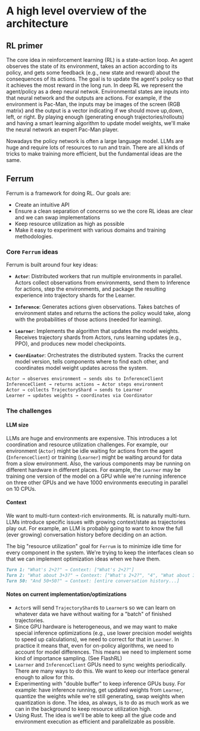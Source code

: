 # A high level overview of the architecture

## RL primer

The core idea in reinforcement learning (RL) is a state-action loop. An agent observes the state of its environment, takes an action according to its policy, and gets some feedback (e.g., new state and reward) about the consequences of its actions. The goal is to update the agent's policy so that it achieves the most reward in the long run. In deep RL we represent the agent/policy as a deep neural netwok. Environmental states are inputs into that neural network and the outputs are actions. For example, if the environment is Pac-Man, the inputs may be images of the screen (RGB matrix) and the output is a vector indicating if we should move up,down, left, or right. By playing enough (generating enough trajectories/rollouts) and having a smart learning algorithm to update model weights, we'll make the neural network an expert Pac-Man player.

Nowadays the policy network is often a large language model. LLMs are huge and require lots of resources to
run and train. There are all kinds of tricks to make training more efficient, but the fundamental ideas are the same.

## Ferrum

Ferrum is a framework for doing RL. Our goals are:

- Create an intuitive API 
- Ensure a clean separation of concerns so we the core RL ideas are clear and we can swap implementations
- Keep resource utilization as high as possible
- Make it easy to experiment with various domains and training methodologies.

### Core `Ferrum` ideas

Ferrum is built around four key ideas:

- **`Actor`**: Distributed workers that run multiple environments in parallel. Actors collect observations from environments, send them to Inference for actions, step the environments, and package the resulting experience into trajectory shards for the Learner.

- **`Inference`**: Generates actions given observations. Takes batches of environment states and returns the actions the policy would take, along with the probabilities of those actions (needed for learning).

- **`Learner`**: Implements the algorithm that updates the model weights. Receives trajectory shards from Actors, runs learning updates (e.g., PPO), and produces new model checkpoints.

- **`Coordinator`**: Orchestrates the distributed system. Tracks the current model version, tells components where to find each other, and coordinates model weight updates across the system.

```markdown
Actor → observes environment → sends obs to InferenceClient
InferenceClient → returns actions → Actor steps environment  
Actor → collects TrajectoryShard → sends to Learner
Learner → updates weights → coordinates via Coordinator
```

### The challenges

#### LLM size

LLMs are huge and environments are expensive. This introduces a lot coordination and resource utilization challenges. For example, our environment (`Actor`) might be idle waiting for actions from the agent (`InferenceClient`) or training (`Learner`) might be waiting around for data from a slow environment. Also, the various components may be running on different hardware in different places. For example, the `Learner` may be training one version of the model on a GPU while we're running inference on three other GPUs and we have 1000 environments executing in parallel on 10 CPUs.

#### Context

We want to multi-turn context-rich environments. RL is naturally multi-turn. LLMs introduce specific issues with growing context/state as trajectories play out. For example, an LLM is probably going to want to know the full (ever growing) conversation history before deciding on an action.

The big "resource utilization" goal for `Ferrum` is to minimize idle time for every component in the system. We're trying to keep the interfaces clean so that we can implement optimization ideas when we have them.

```markdown
Turn 1: "What's 2+2?" → Context: ["What's 2+2?"]
Turn 2: "What about 3+3?" → Context: ["What's 2+2?", "4", "What about 3+3?"]
Turn 50: "And 50+50?" → Context: [entire conversation history...]
```

#### Notes on current implementation/optimizations

- `Actor`s will send `TrajectoryShard`s to `Learner`s so we can learn on whatever data we have without waiting for a "batch" of finished trajectories.
- Since GPU hardware is heterogeneous, and we may want to make special inference optimizations (e.g., use lower precision model weights to speed up calculations), we need to correct for that in `Learner`. In practice it means that, even for on-policy algorithms, we need to account for model differences. This means we need to implement some kind of importance sampling. (See FlashRL)
- `Learner` and `InferenceClient` GPUs need to sync weights periodically. There are many ways to do this. We want to keep our interface general enough to allow for this.
- Experimenting with "double buffer" to keep inference GPUs busy. For example: have inference running, get updated weights from `Learner`, quantize the weights while we're still generating, swap weights when quantization is done. The idea, as always, is to do as much work as we can in the background to keep resource utilization high.
- Using Rust. The idea is we'll be able to keep all the glue code and environment execution as efficient and parallelizable as possible.
